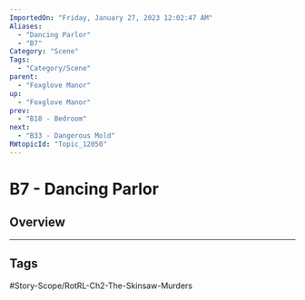 ```yaml
---
ImportedOn: "Friday, January 27, 2023 12:02:47 AM"
Aliases:
  - "Dancing Parlor"
  - "B7"
Category: "Scene"
Tags:
  - "Category/Scene"
parent:
  - "Foxglove Manor"
up:
  - "Foxglove Manor"
prev:
  - "B18 - Bedroom"
next:
  - "B33 - Dangerous Mold"
RWtopicId: "Topic_12050"
---
```

# B7 - Dancing Parlor
## Overview

---
## Tags
#Story-Scope/RotRL-Ch2-The-Skinsaw-Murders

